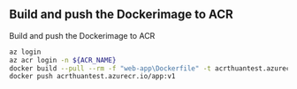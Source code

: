 ## Build and push the Dockerimage to ACR
Build and push the Dockerimage to ACR
```bash
az login
az acr login -n ${ACR_NAME}
docker build --pull --rm -f "web-app\Dockerfile" -t acrthuantest.azurecr.io/app:v1 "web-app"
docker push acrthuantest.azurecr.io/app:v1
```
